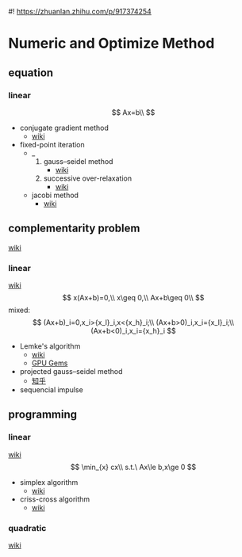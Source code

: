 #! https://zhuanlan.zhihu.com/p/917374254
# Numeric and Optimize Method

## equation
### linear
$$
Ax=b\\
$$
- conjugate gradient method
  - [wiki](https://en.wikipedia.org/wiki/Conjugate_gradient_method)
- fixed-point iteration
  - _
    1. gauss–seidel method
       - [wiki](https://en.wikipedia.org/wiki/Gauss%E2%80%93Seidel_method)
    2. successive over-relaxation
       - [wiki](https://en.wikipedia.org/wiki/Successive_over-relaxation)
  - jacobi method
    - [wiki](https://en.wikipedia.org/wiki/Jacobi_method)
## complementarity problem
[wiki](https://en.wikipedia.org/wiki/Complementarity_theory)
### linear
[wiki](https://en.wikipedia.org/wiki/Linear_complementarity_problem)
$$
x(Ax+b)=0,\\
x\geq 0,\\
Ax+b\geq 0\\
$$
mixed:
$$
(Ax+b)_i=0,x_i>{x_l}_i,x<{x_h}_i;\\
(Ax+b>0)_i,x_i={x_l}_i;\\
(Ax+b<0)_i,x_i={x_h}_i
$$
- Lemke's algorithm
  - [wiki](https://en.wikipedia.org/wiki/Lemke%27s_algorithm)
  - [GPU Gems](https://developer.nvidia.com/gpugems/gpugems3/part-v-physics-simulation/chapter-33-lcp-algorithms-collision-detection-using-cuda)
- projected gauss–seidel method
  - [知乎](https://zhuanlan.zhihu.com/p/381900297)
- sequencial impulse
## programming
### linear
[wiki](https://en.wikipedia.org/wiki/Linear_programming)
$$
\min_{x} cx\\
s.t.\ Ax\le b,x\ge 0
$$
- simplex algorithm
  - [wiki](https://en.wikipedia.org/wiki/Simplex_algorithm)
- criss-cross algorithm
  - [wiki](https://en.wikipedia.org/wiki/Criss-cross_algorithm)
### quadratic
[wiki](https://en.wikipedia.org/wiki/Quadratic_programming)
